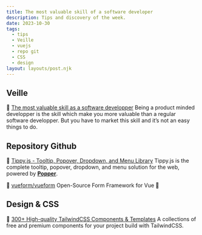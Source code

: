 ```yaml
---
title: The most valuable skill of a software developer
description: Tips and discovery of the week.
date: 2023-10-30
tags:
  - tips
  - Veille
  - vuejs
  - repo git
  - CSS
  - design
layout: layouts/post.njk
---
```

## Veille

📗 [The most valuable skill as a software developper](https://engineercodex.substack.com/p/the-1-trait-of-the-most-valuable)
Being a product minded developper is the skill which make you more valuable than a regular software developper. But you have to market this skill and it’s not an easy things to do.

## Repository Github

🐙 [Tippy.js - Tooltip, Popover, Dropdown, and Menu Library](https://github.com/atomiks/tippyjs)
Tippy.js is the complete tooltip, popover, dropdown, and menu solution for the web, powered by **[Popper](https://popper.js.org/)**.

🐙 [vueform/vueform](https://github.com/vueform/vueform)
Open-Source Form Framework for Vue 💚

## Design & CSS

🎨 [300+ High-quality TailwindCSS Components & Templates](https://tailspark.co/)
A collections of free and premium components for your project build with TailwindCSS.
